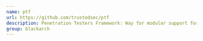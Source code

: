 ```yaml
---
name: ptf
url: https://github.com/trustedsec/ptf
description: Penetration Testers Framework: Way for modular support for up-to-date tools. URL : https://github.com/trustedsec/ptf Groups : blackarch blackarch-exploitation blackarch-scanner blackarch-recon blackarch-automation
group: blackarch
---
```

